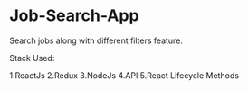 # Job-Search-App

Search jobs along with different filters feature.

Stack Used:

1.ReactJs
2.Redux
3.NodeJs
4.API
5.React Lifecycle Methods
